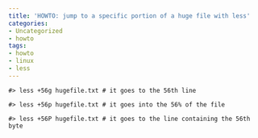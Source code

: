 ```yaml
---
title: 'HOWTO: jump to a specific portion of a huge file with less'
categories:
- Uncategorized
- howto
tags:
- howto
- linux
- less
---
```


    #> less +56g hugefile.txt # it goes to the 56th line  
    
    #> less +56p hugefile.txt # it goes into the 56% of the file  
    
    #> less +56P hugefile.txt # it goes to the line containing the 56th byte  
    
    

